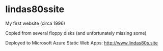 # lindas80ssite
My first website (circa 1996)

Copied from several floppy disks (and unfortunately missing some)

Deployed to Microsoft Azure Static Web Apps: http://www.lindas80s.site
